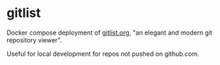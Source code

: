 # gitlist

Docker compose deployment of [gitlist.org](https://gitlist.org), "an elegant and modern git repository viewer".

Useful for local development for repos not pushed on github.com.
